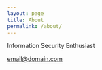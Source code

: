 ```yaml
---
layout: page
title: About
permalink: /about/
---
```


Information Security Enthusiast

[email@domain.com](mailto:email@domain.com)
